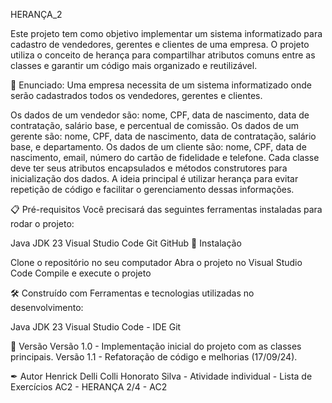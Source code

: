 HERANÇA_2

Este projeto tem como objetivo implementar um sistema informatizado para cadastro de vendedores, gerentes e clientes de uma empresa. O projeto utiliza o conceito de herança para compartilhar atributos comuns entre as classes e garantir um código mais organizado e reutilizável.

🚀 Enunciado:
Uma empresa necessita de um sistema informatizado onde serão cadastrados todos os vendedores, gerentes e clientes.

Os dados de um vendedor são: nome, CPF, data de nascimento, data de contratação, salário base, e percentual de comissão.
Os dados de um gerente são: nome, CPF, data de nascimento, data de contratação, salário base, e departamento.
Os dados de um cliente são: nome, CPF, data de nascimento, email, número do cartão de fidelidade e telefone.
Cada classe deve ter seus atributos encapsulados e métodos construtores para inicialização dos dados. A ideia principal é utilizar herança para evitar repetição de código e facilitar o gerenciamento dessas informações.

📋 Pré-requisitos
Você precisará das seguintes ferramentas instaladas para rodar o projeto:

Java JDK 23
Visual Studio Code
Git
GitHub
🔧 Instalação

Clone o repositório no seu computador
Abra o projeto no Visual Studio Code
Compile e execute o projeto

🛠 Construído com
Ferramentas e tecnologias utilizadas no desenvolvimento:

Java JDK 23 
Visual Studio Code - IDE 
Git

📌 Versão
Versão 1.0 - Implementação inicial do projeto com as classes principais.
Versão 1.1 - Refatoração de código e melhorias (17/09/24).

✒ Autor
Henrick Delli Colli Honorato Silva - Atividade individual - Lista de Exercícios AC2 - HERANÇA 2/4 - AC2

